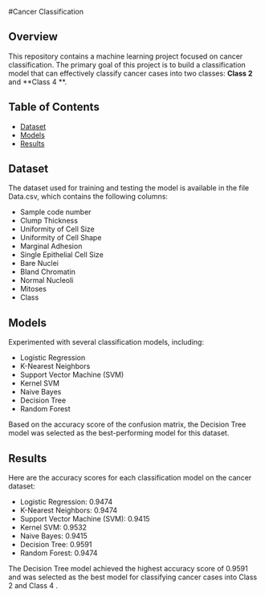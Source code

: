 #Cancer Classification

## Overview

This repository contains a machine learning project focused on  cancer classification. The primary goal of this project is to build a classification model that can effectively classify  cancer cases into two classes: **Class 2** and **Class 4 **.

## Table of Contents

- [Dataset](#dataset)
- [Models](#models)
- [Results](#results)
## Dataset

The dataset used for training and testing the model is available in the file Data.csv, which contains the following columns:
- Sample code number
- Clump Thickness
- Uniformity of Cell Size
- Uniformity of Cell Shape
- Marginal Adhesion
- Single Epithelial Cell Size
- Bare Nuclei
- Bland Chromatin
- Normal Nucleoli
- Mitoses
- Class



## Models

Experimented with several classification models, including:

- Logistic Regression
- K-Nearest Neighbors
- Support Vector Machine (SVM)
- Kernel SVM
- Naive Bayes
- Decision Tree
- Random Forest

Based on the accuracy score of the confusion matrix, the Decision Tree model was selected as the best-performing model for this dataset.

## Results

Here are the accuracy scores for each classification model on the  cancer dataset:

- Logistic Regression: 0.9474
- K-Nearest Neighbors: 0.9474
- Support Vector Machine (SVM): 0.9415
- Kernel SVM: 0.9532
- Naive Bayes: 0.9415
- Decision Tree: 0.9591
- Random Forest: 0.9474

The Decision Tree model achieved the highest accuracy score of 0.9591 and was selected as the best model for classifying  cancer cases into Class 2  and Class 4 .

